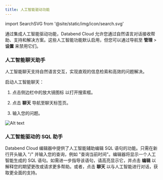 ```yaml
---
title: 人工智能驱动功能
---
```


import SearchSVG from '@site/static/img/icon/search.svg'

通过集成人工智能驱动功能，Databend Cloud 允许您通过自然语言对话接收帮助、支持和解决方案。这些人工智能功能默认启用，但您可以通过导航至 **管理** > **设置** 来禁用它们。

### 人工智能聊天助手

人工智能聊天支持自然语言交互，实现直观的信息检索和高效的问题解决。

启动人工智能聊天：

1. 点击侧边栏中的放大镜图标 <SearchSVG/> 以打开搜索框。

2. 点击 **聊天** 导航至聊天标签页。

3. 输入您的问题。

![Alt text](@site/static/img/documents/worksheet/ai-chat.gif)

### 人工智能驱动的 SQL 助手

Databend Cloud 编辑器中提供了人工智能辅助编辑 SQL 语句的功能。只需在新行开头输入 "/" 并输入您的查询，例如 "查询当前时间"。编辑器将显示一个人工智能生成的 SQL 语句。如需进一步指导该语句，请高亮显示它，并点击 **编辑** 以解释您的期望更改或请求更多帮助。或者，点击 **聊天** 以与人工智能进行对话，获取更全面的支持。
